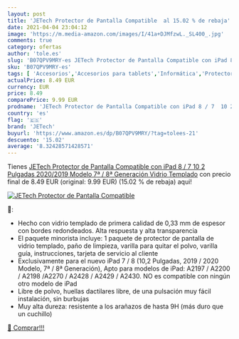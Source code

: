 ```yaml
---
layout: post
title: 'JETech Protector de Pantalla Compatible  al 15.02 % de rebaja'
date: 2021-04-04 23:04:12
image: 'https://m.media-amazon.com/images/I/41a+DJMfzwL._SL400_.jpg'
comments: true
category: ofertas
author: 'tole.es'
slug: 'B07QPV9MRY-es JETech Protector de Pantalla Compatible con iPad 8 / 7 10...'
sku: 'B07QPV9MRY-es'
tags: [ 'Accesorios','Accesorios para tablets','Informática','Protectores de pantalla para tablets','ipad','jetech', ]
actualPrice: 8.49 EUR
currency: EUR
price: 8.49
comparePrice: 9.99 EUR
prodname: 'JETech Protector de Pantalla Compatible con iPad 8 / 7  10 2 Pulgadas  2020/2019 Modelo  7ª / 8ª Generación   Vidrio Templado'
country: 'es'
flag: '🇪🇸'
brand: 'JETech'
buyurl: 'https://www.amazon.es/dp/B07QPV9MRY/?tag=tolees-21'
descuento: '15.02'
average: '8.32428571428571'
---
```


Tienes [JETech Protector de Pantalla Compatible con iPad 8 / 7  10 2 Pulgadas  2020/2019 Modelo  7ª / 8ª Generación   Vidrio Templado](https://www.amazon.es/dp/B07QPV9MRY/?tag=tolees-21) con precio final de  8.49 EUR (original: 9.99 EUR) (15.02 %  de rebaja) aqui!

[![JETech Protector de Pantalla Compatible ](https://m.media-amazon.com/images/I/41a+DJMfzwL._SL400_.jpg)](https://www.amazon.es/dp/B07QPV9MRY/?tag=tolees-21)

🔎:

- Hecho con vidrio templado de primera calidad de 0,33 mm de espesor con bordes redondeados. Alta respuesta y alta transparencia
- El paquete minorista incluye: 1 paquete de protector de pantalla de vidrio templado, paño de limpieza, varilla para quitar el polvo, varilla guía, instrucciones, tarjeta de servicio al cliente
- Exclusivamente para el nuevo iPad 7 / 8 (10,2 Pulgadas, 2019 / 2020 Modelo, 7ª / 8ª Generación), Apto para modelos de iPad: A2197 / A2200 / A2198 /A2270 / A2428 / A2429 / A2430. NO es compatible con ningún otro modelo de iPad
- Libre de polvo, huellas dactilares libre, de una pulsación muy fácil instalación, sin burbujas
- Muy alta dureza: resistente a los arañazos de hasta 9H (más duro que un cuchillo)

[🛒 Comprar!!!](https://www.amazon.es/dp/B07QPV9MRY/?tag=tolees-21)
